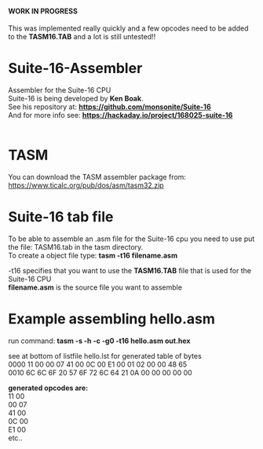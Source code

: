 #### WORK IN PROGRESS ####
This was implemented really quickly and a few opcodes need to be added to the **TASM16.TAB** and a lot is still untested!!

# Suite-16-Assembler
Assembler for the Suite-16 CPU <br/>
Suite-16 is being developed by **Ken Boak**. <br/>
See his repository at: **https://github.com/monsonite/Suite-16** <br/>
And for more info see: **https://hackaday.io/project/168025-suite-16** <br/>
<br/>
# TASM
You can download the TASM assembler package from: https://www.ticalc.org/pub/dos/asm/tasm32.zip

# Suite-16 tab file
To be able to assemble an .asm file for the Suite-16 cpu you need to use put the file: TASM16.tab in the tasm directory. <br/>
To create a object file type: **tasm -t16 filename.asm**<br/>

-t16 specifies that you want to use the **TASM16.TAB** file that is used for the Suite-16 CPU <br/>
**filename.asm** is the source file you want to assemble<br/>

# Example assembling hello.asm<br/>
run command: **tasm -s -h -c -g0 -t16 hello.asm out.hex**<br/>

see at bottom of listfile hello.lst for generated table of bytes <br/>
0000  11 00 00 07 41 00 0C 00 E1 00 01 02 00 00 48 65 <br/>
0010  6C 6C 6F 20 57 6F 72 6C 64 21 0A 00 00 00 00 00 <br/>

**generated opcodes are:** <br/>
 11 00 <br/>
 00 07 <br/>
 41 00 <br/>
 0C 00 <br/>
 E1 00 <br/>
 etc..
